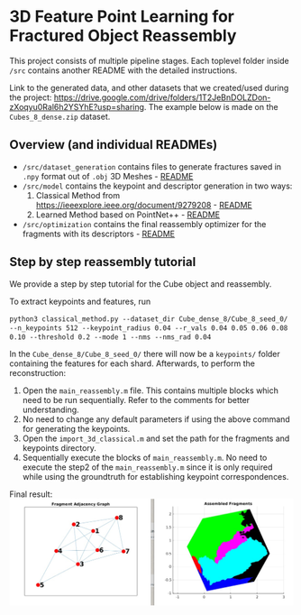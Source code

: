 # 3D Feature Point Learning for Fractured Object Reassembly

This project consists of multiple pipeline stages. Each toplevel folder inside `/src` contains another README with the detailed instructions.

Link to the generated data, and other datasets that we created/used during the project: https://drive.google.com/drive/folders/1T2JeBnDOLZDon-zXoqyu0Ral6h2YSYhE?usp=sharing. The example below is made on the `Cubes_8_dense.zip` dataset.

## Overview (and individual READMEs)

- `/src/dataset_generation` contains files to generate fractures saved in `.npy` format out of `.obj` 3D Meshes - [README](https://www.google.com](https://github.com/alexandrumeterez/3d-fracture-reassembly/blob/src/dataset_generation/README.md))
- `/src/model` contains the keypoint and descriptor generation in two ways:
    1. Classical Method from https://ieeexplore.ieee.org/document/9279208 - [README](https://github.com/alexandrumeterez/3d-fracture-reassembly/blob/src/model/classical/keypoints/README.md)
    2. Learned Method based on PointNet++ - [README](https://github.com/alexandrumeterez/3d-fracture-reassembly/blob/src/model/PointNet/README.md)
- `/src/optimization` contains the final reassembly optimizer for the fragments with its descriptors - [README](https://github.com/alexandrumeterez/3d-fracture-reassembly/blob/src/optimization/readme.md)

## Step by step reassembly tutorial

We provide a step by step tutorial for the Cube object and reassembly.

To extract keypoints and features, run
```
python3 classical_method.py --dataset_dir Cube_dense_8/Cube_8_seed_0/ --n_keypoints 512 --keypoint_radius 0.04 --r_vals 0.04 0.05 0.06 0.08 0.10 --threshold 0.2 --mode 1 --nms --nms_rad 0.04
```

In the `Cube_dense_8/Cube_8_seed_0/` there will now be a `keypoints/` folder containing the features for each shard. Afterwards, to perform the reconstruction:

1. Open the `main_reassembly.m` file. This contains multiple blocks which need to be run sequentially. Refer to the comments for better understanding.
2. No need to change any default parameters if using the above command for generating the keypoints. 
3. Open the `import_3d_classical.m` and set the path for the fragments and keypoints directory.
4. Sequentially execute the blocks of `main_reassembly.m`. No need to execute the step2 of the `main_reassembly.m` since it is only required while using the groundtruth for establishing keypoint correspondences.


Final result:
![Recon](images/cuberecon.jpeg)
